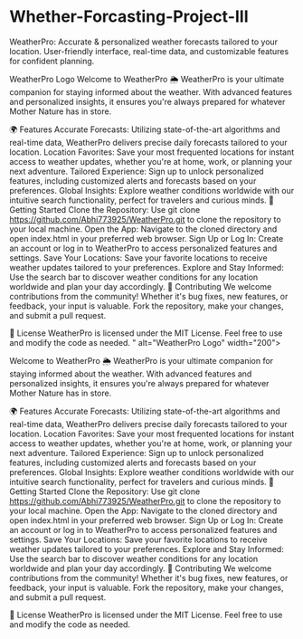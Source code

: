 # Whether-Forcasting-Project-III

WeatherPro: Accurate & personalized weather forecasts tailored to your location. User-friendly interface, real-time data, and customizable features for confident planning.

 WeatherPro Logo
Welcome to WeatherPro 🌦️
WeatherPro is your ultimate companion for staying informed about the weather. With advanced features and personalized insights, it ensures you're always prepared for whatever Mother Nature has in store.

🌍 Features
Accurate Forecasts: Utilizing state-of-the-art algorithms and real-time data, WeatherPro delivers precise daily forecasts tailored to your location.
Location Favorites: Save your most frequented locations for instant access to weather updates, whether you're at home, work, or planning your next adventure.
Tailored Experience: Sign up to unlock personalized features, including customized alerts and forecasts based on your preferences.
Global Insights: Explore weather conditions worldwide with our intuitive search functionality, perfect for travelers and curious minds.
🚀 Getting Started
Clone the Repository: Use git clone https://github.com/Abhi773925/WeatherPro.git to clone the repository to your local machine.
Open the App: Navigate to the cloned directory and open index.html in your preferred web browser.
Sign Up or Log In: Create an account or log in to WeatherPro to access personalized features and settings.
Save Your Locations: Save your favorite locations to receive weather updates tailored to your preferences.
Explore and Stay Informed: Use the search bar to discover weather conditions for any location worldwide and plan your day accordingly.
🤝 Contributing
We welcome contributions from the community! Whether it's bug fixes, new features, or feedback, your input is valuable. Fork the repository, make your changes, and submit a pull request.

📝 License
WeatherPro is licensed under the MIT License. Feel free to use and modify the code as needed. " alt="WeatherPro Logo" width="200">

Welcome to WeatherPro 🌦️
WeatherPro is your ultimate companion for staying informed about the weather. With advanced features and personalized insights, it ensures you're always prepared for whatever Mother Nature has in store.

🌍 Features
Accurate Forecasts: Utilizing state-of-the-art algorithms and real-time data, WeatherPro delivers precise daily forecasts tailored to your location.
Location Favorites: Save your most frequented locations for instant access to weather updates, whether you're at home, work, or planning your next adventure.
Tailored Experience: Sign up to unlock personalized features, including customized alerts and forecasts based on your preferences.
Global Insights: Explore weather conditions worldwide with our intuitive search functionality, perfect for travelers and curious minds.
🚀 Getting Started
Clone the Repository: Use git clone https://github.com/Abhi773925/WeatherPro.git to clone the repository to your local machine.
Open the App: Navigate to the cloned directory and open index.html in your preferred web browser.
Sign Up or Log In: Create an account or log in to WeatherPro to access personalized features and settings.
Save Your Locations: Save your favorite locations to receive weather updates tailored to your preferences.
Explore and Stay Informed: Use the search bar to discover weather conditions for any location worldwide and plan your day accordingly.
🤝 Contributing
We welcome contributions from the community! Whether it's bug fixes, new features, or feedback, your input is valuable. Fork the repository, make your changes, and submit a pull request.

📝 License
WeatherPro is licensed under the MIT License. Feel free to use and modify the code as needed.
